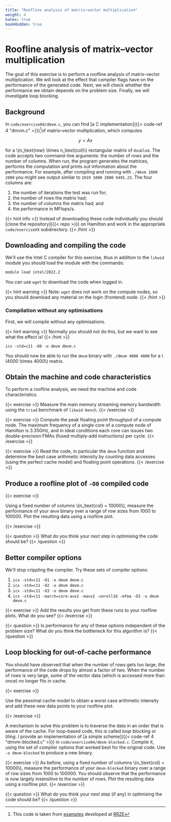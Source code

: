 ```yaml
---
title: "Roofline analysis of matrix–vector multiplication"
weight: 4
katex: true
bookHidden: true
---
```


# Roofline analysis of matrix–vector multiplication

The goal of this exercise is to perform a roofline analysis of
matrix–vector multiplication. We will look at the effect that compiler
flags have on the performance of the generated code. Next, we will check
whether the performance we obtain depends on the problem size. Finally,
we will investigate loop blocking.

## Background

In `code/exercise04/dmvm.c`, you can find [a C implementation]({{<
code-ref 4 "dmvm.c" >}})[^1]of matrix–vector multiplication, which
computes

$$
y = A x
$$

for a \\(n_\text{row} \times n_\text{col}\\) rectangular matrix of
`double`s. The code accepts two command-line arguments: the number of
rows and the number of columns. When run, the program generates the
matrices, performs the computation and prints out information about the
performance. For example, after compiling and running with `./dmvm 1000
2000` you might see output similar to `1019 1000 2000 6491.23`. The four
columns are:
1. the number of iterations the test was run for;
1. the number of rows the matrix had;
1. the number of columns the matrix had; and
1. the performance in MFlops/s.

[^1]: This code is taken from
      [examples](https://github.com/RRZE-HPC/Code-teaching) developed
      at [RRZE](https://www.rrze.fau.de/)

{{< hint info >}}
Instead of downloading these code individually you should [clone the
repository]({{< repo >}}) on Hamilton and work in the appropriate
`code/exerciseXX` subdirectory.
{{< /hint >}}

## Downloading and compiling the code

We'll use the Intel C compiler for this exercise, thus in addition to
the `likwid` module you should load the module with the commands:

```sh
module load intel/2022.2
```

You can use `wget` to download the code when logged in.

{{< hint warning >}}
Note: `wget` does not work on the compute nodes, so you should
download any material on the login (frontend) node.
{{< /hint >}}

### Compilation without any optimisations

First, we will compile without any optimisations.

{{< hint warning >}}
Normally you should not do this, but we want to see what the effect
is!
{{< /hint >}}

```
icx -std=c11 -O0 -o dmvm dmvm.c
```

You should now be able to run the `dmvm` binary with `./dmvm 4000
4000` for a \\(4000 \times 4000\\) matrix.

## Obtain the machine and code characteristics

To perform a roofline analysis, we need the machine and code
characteristics.

{{< exercise >}}
 Measure the main memory streaming memory bandwidth using
the `triad` benchmark
of `likwid-bench`.
{{< /exercise >}}

{{< exercise >}} Compute the peak floating point throughput of a compute
node. The maximum frequency of a single core of a compute node of
Hamilton is 3.35GHz, and in ideal conditions each core can issues two
double-precision FMAs (fused multiply-add instructions) per cycle.
{{< /exercise >}}

{{< exercise >}}
Read the code, in particular the `dmvm` function and
determine the best case arithmetic intensity by counting data accesses
(using the perfect cache model) and floating point operations.
{{< /exercise >}}

## Produce a roofline plot of `-O0` compiled code

{{< exercise >}}

Using a fixed number of columns \\(n_\text{col} = 10000\\), measure the performance of your `dmvm` binary over a range
of row sizes from 1000 to 100000. Plot the resulting data using a
roofline plot.

{{< /exercise >}}

{{< question >}}
What do you think your next step in optimising the code
should be?
{{< /question >}}

## Better compiler options

We'll stop crippling the compiler. Try these sets of compiler options:
1. `icx -std=c11 -O1 -o dmvm dmvm.c`
1. `icx -std=c11 -O2 -o dmvm dmvm.c`
1. `icx -std=c11 -O3 -o dmvm dmvm.c`
1. `icx -std=c11 -march=core-avx2 -mavx2 -unroll16 -mfma -O3 -o dmvm dmvm.c`

{{< exercise >}}
Add the results you get from these runs to your roofline
plots. What do you see?
{{< /exercise >}}

{{< question >}}
Is performance for any of these
options independent of the problem size? What do you think the
bottleneck for this algorithm is?
{{< /question >}}

## Loop blocking for out-of-cache performance

You should have observed that when the number of rows gets too large,
the performance of the code drops by almost a factor of two. When the
number of rows is very large, some of the vector data (which is
accessed more than once) no longer fits in cache.

{{< exercise >}}

Use the pessimal cache model to obtain a worst case arithmetic
intensity and add these new data points to your roofline plot.

{{< /exercise >}}

A mechanism to solve this problem is to traverse the data in an order
that is aware of the cache. For loop-based code, this is called _loop
blocking_ or _tiling_. I provide an implementation of [a simple
scheme]({{< code-ref 4 "dmvm-blocked.c" >}}) in
`code/exercise04/dmvm-blocked.c`. Compile it, using the set of
compiler options that worked best for the original code. Use `-o
dmvm-blocked` to produce a new binary.

{{< exercise >}}
As before, using a fixed number of columns \\(n_\text{col} =
10000\\), measure the performance of your
`dmvm-blocked` binary over a range of row sizes from 1000
to 100000. You should observe that the performance is now largely
insensitive to the number of rows. Plot the resulting data using a
roofline plot.
{{< /exercise >}}

{{< question >}}
What do you think your next step (if any) in optimising
the code should be?
{{< /question >}}
